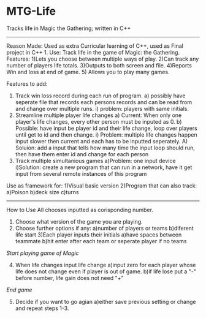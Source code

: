 # MTG-Life
Tracks life in Magic the Gathering; written in C++
_______________________________________________________
Reason Made: Used as extra Curricular learning of C++, used as Final project in C++ 1.
Use: Track life in the game of Magic: the Gathering. 
Features: 
1)Lets you choose between multiple ways of play. 
2)Can track any number of players life totals. 
3)Outputs to both screen and file.
4)Reports Win and loss at end of game.
5) Allows you to play many games.

Features to add:
1) Track win loss record during each run of program.
  a) possibly have seperate file that records each persons records and can be read from and change over multiple runs.
    i) problem: players with same initials.
2) Streamline multiple player life changes
  a) Current: When only one player's life changes, every other person must be inputed as 0.
  b) Possible: have input be player id and their life change, loop over players until get to id and then change.
     i) Problem: multiple life changes happen input slower then current and each has to be inputted seperately.
      A) Soluion: add a input that tells how many time the input loop should run, then have them enter id and change for each person
3) Track multiple simultanious games
  a)Problem: one input device
    i)Solution: create a new program that can run in a network, have it get input from several remote instances of this program
    
Use as framework for:
  1)Visual basic version
  2)Program that can also track:
    a)Poison
    b)deck size
    c)turns
_____________________________________________________
How to Use
All chooses inputted as corisponding number.
1) Choose what version of the game you are playing.
2) Choose further options if any:
  a)number of players or teams
  b)diferent life start
3)Each player inputs their initials
  a)have spaces between teammate
  b)hit enter after each team or seperate player if no teams

*Start playing game of Magic*

4) When life changes input life change
  a)input zero for each player whose life does not change even if player is out of game.
  b)if life lose put a "-" before number, life gain does not need "+"
  
*End game*
  
5) Decide if you want to go agian
  a)either save previous setting or change and repeat steps 1-3. 
